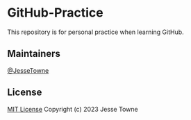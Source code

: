 # GitHub-Practice
This repository is for personal practice when learning GitHub.

## Maintainers
[@JesseTowne](https://github.com/JesseTowne)

## License
[MIT License](https://github.com/JesseTowne/GitHub-Practice/blob/main/LICENSE) Copyright (c) 2023 Jesse Towne